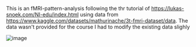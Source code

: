 This is an fMRI-pattern-analysis following the thr tutorial of https://lukas-snoek.com/NI-edu/index.html using data from https://www.kaggle.com/datasets/mathurinache/3t-fmri-dataset/data. The data wasn't provided for the course I had to modify the existing data slighly

![image](https://github.com/user-attachments/assets/3bbe3abd-71ff-447b-9974-cb49e59199d1)
